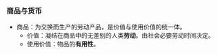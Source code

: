 ### 商品与货币

* 商品：为交换而生产的劳动产品，是价值与使用价值的统一体。
  * 价值：凝结在商品中的无差别的人类**劳动**。由社会必要劳动时间决定。
  * 使用价值：物品的**有用性**。



